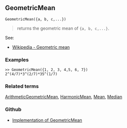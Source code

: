 ## GeometricMean

```
GeometricMean({a, b, c,...})
```

> returns the geometric mean of `{a, b, c,...}`. 
   

See:
* [Wikipedia - Geometric mean](https://en.wikipedia.org/wiki/Geometric_mean)


### Examples

```
>> GeometricMean({1, 2, 3, 4,5, 6, 7})
2^(4/7)*3^(2/7)*35^(1/7)
```

### Related terms 
[ArithmeticGeometricMean](ArithmeticGeometricMean.md), [HarmonicMean](HarmonicMean.md), [Mean](Mean.md), [Median](Median.md)

### Github

* [Implementation of GeometricMean](https://github.com/axkr/symja_android_library/blob/master/symja_android_library/matheclipse-core/src/main/java/org/matheclipse/core/builtin/StatisticsFunctions.java#L2348) 
